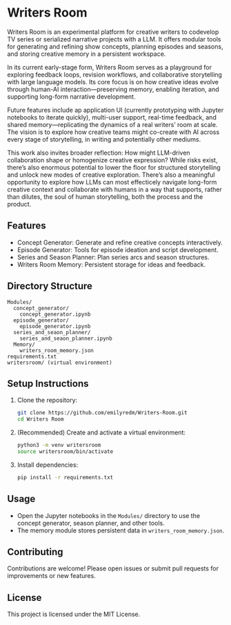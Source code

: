 # Writers Room
Writers Room is an experimental platform for creative writers to codevelop TV series or serialized narrative projects with a LLM. It offers modular tools for generating and refining show concepts, planning episodes and seasons, and storing creative memory in a persistent workspace.

In its current early-stage form, Writers Room serves as a playground for exploring feedback loops, revision workflows, and collaborative storytelling with large language models. Its core focus is on how creative ideas evolve through human-AI interaction—preserving memory, enabling iteration, and supporting long-form narrative development.

Future features include ap application UI (currently prototyping with Jupyter notebooks to iterate quickly), multi-user support, real-time feedback, and shared memory—replicating the dynamics of a real writers’ room at scale. The vision is to explore how creative teams might co-create with AI across every stage of storytelling, in writing and potentially other mediums.

This work also invites broader reflection: How might LLM-driven collaboration shape or homogenize creative expression? While risks exist, there’s also enormous potential to lower the floor for structured storytelling and unlock new modes of creative exploration. There’s also a meaningful opportunity to explore how LLMs can most effecticely navigate long-form creative context and collaborate with humans in a way that supports, rather than dilutes, the soul of human storytelling, both the process and the product.


## Features
- Concept Generator: Generate and refine creative concepts interactively.
- Episode Generator: Tools for episode ideation and script development.
- Series and Season Planner: Plan series arcs and season structures.
- Writers Room Memory: Persistent storage for ideas and feedback.

## Directory Structure
```text
Modules/
  concept_generator/
    concept_generator.ipynb
  episode_generator/
    episode_generator.ipynb
  series_and_seaon_planner/
    series_and_seaon_planner.ipynb
  Memory/
    writers_room_memory.json
requirements.txt
writersroom/ (virtual environment)
```


## Setup Instructions
1. Clone the repository:
   ```bash
   git clone https://github.com/emilyredm/Writers-Room.git
   cd Writers Room
   ```
2. (Recommended) Create and activate a virtual environment:
   ```bash
   python3 -m venv writersroom
   source writersroom/bin/activate
   ```
3. Install dependencies:
   ```bash
   pip install -r requirements.txt
   ```

## Usage
- Open the Jupyter notebooks in the `Modules/` directory to use the concept generator, season planner, and other tools.
- The memory module stores persistent data in `writers_room_memory.json`.

## Contributing
Contributions are welcome! Please open issues or submit pull requests for improvements or new features.

## License
This project is licensed under the MIT License.
